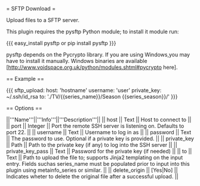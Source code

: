 = SFTP Download =

Upload files to a SFTP server. 

This plugin requires the pysftp Python module; to install it module run:

{{{
easy_install pysftp
or
pip install  pysftp
}}}

pysftp depends on the Pycrypto library. If you are using Windows,you may have to install it manually. Windows binaries are available [http://www.voidspace.org.uk/python/modules.shtml#pycrypto here].

== Example ==

{{{
sftp_upload:
    host: 'hostname'
    username: 'user'
    private_key: ~/.ssh/id_rsa
    to: './TV/{{series_name}}/Season {{series_season}}/'
}}}

== Options ==

||'''Name'''||'''Info'''||'''Description'''||
|| host || Text || Host to connect to ||
|| port || Integer || Port the remote SSH server is listening on. Defaults to port 22. ||
|| username || Text || Username to log in as ||
|| password || Text || The password to use. Optional if a private key is provided. ||
|| private_key || Path || Path to the private key (if any) to log into the SSH server ||
|| private_key_pass || Text || Password for the private key (if needed) ||
|| to || Text || Path to upload the file to; supports Jinja2 templating on the input entry. Fields suchas series_name must be populated prior to input into this plugin using metainfo_series or similar. ||
|| delete_origin || [Yes|No] || Indicates wheter to delete the original file after a successful upload. ||